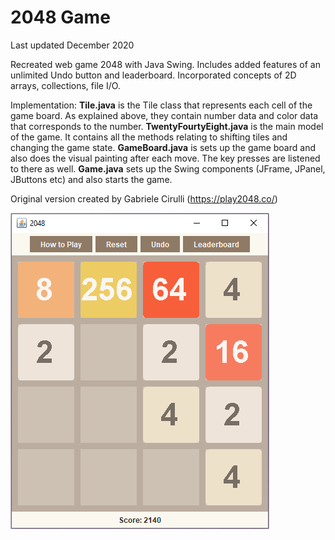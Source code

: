 # 2048 Game
Last updated December 2020

Recreated web game 2048 with Java Swing. Includes added features of an unlimited Undo button and leaderboard. Incorporated concepts of 2D arrays, collections, file I/O.

Implementation:
**Tile.java** is the Tile class that represents each cell of the game board. As explained above, they contain number data and color data that corresponds to the number. 
**TwentyFourtyEight.java** is the main model of the game. It contains all the methods relating to shifting tiles and changing the game state.
**GameBoard.java** is sets up the game board and also does the visual painting after each move. The key presses are listened to there as well.
**Game.java** sets up the Swing components (JFrame, JPanel, JButtons etc) and also starts the game.


Original version created by Gabriele Cirulli (https://play2048.co/)

![game demo](Demo.png)
